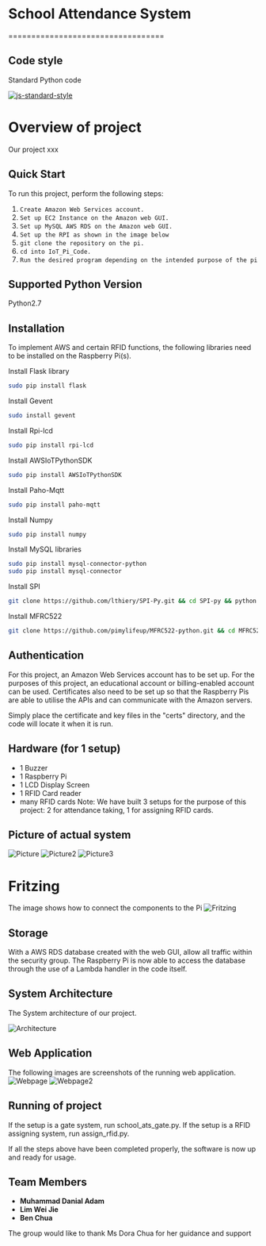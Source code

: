 # School Attendance System
==================================

## Code style
Standard Python code

[![js-standard-style](https://img.shields.io/badge/code%20style-standard-brightgreen.svg?style=flat)](https://github.com/feross/standard)
# Overview of project

Our project xxx


Quick Start
-----------

To run this project, perform the following steps:

1. `Create Amazon Web Services account.`
2. `Set up EC2 Instance on the Amazon web GUI.`
3. `Set up MySQL AWS RDS on the Amazon web GUI.`
4. `Set up the RPI as shown in the image below`
5. `git clone the repository on the pi.`
6. `cd into IoT_Pi_Code.`
7. `Run the desired program depending on the intended purpose of the pi`

## Supported Python Version
Python2.7

## Installation

To implement AWS and certain RFID functions, the following libraries need to be installed on the Raspberry Pi(s). 

Install Flask library
```bash
sudo pip install flask
```

Install Gevent
```bash
sudo install gevent
```

Install Rpi-lcd
```bash
sudo pip install rpi-lcd
```

Install AWSIoTPythonSDK
```bash
sudo pip install AWSIoTPythonSDK
```

Install Paho-Mqtt
```bash
sudo pip install paho-mqtt
```

Install Numpy
```bash
sudo pip install numpy
```

Install MySQL libraries
```bash
sudo pip install mysql-connector-python
sudo pip install mysql-connector
```

Install SPI
```bash
git clone https://github.com/lthiery/SPI-Py.git && cd SPI-py && python setup.py
```

Install MFRC522
```bash
git clone https://github.com/pimylifeup/MFRC522-python.git && cd MFRC522-python && python setup.py
```

## Authentication

For this project, an Amazon Web Services account has to be set up. For the purposes of this project, an educational account or billing-enabled account can be used. Certificates also need to be set up so that the Raspberry Pis are able to utilise the APIs and can communicate with the Amazon servers.

Simply place the certificate and key files in the "certs" directory, and the code will locate it when it is run.

## Hardware (for 1 setup)
* 1 Buzzer
* 1 Raspberry Pi
* 1 LCD Display Screen
* 1 RFID Card reader
* many RFID cards
Note: We have built 3 setups for the purpose of this project: 2 for attendance taking, 1 for assigning RFID cards.

## Picture of actual system
![Picture](https://github.com/wjlim0/schoolattendancesys/blob/master/iot_pic/Picture5.png)
![Picture2](https://github.com/wjlim0/schoolattendancesys/blob/master/iot_pic/Picture6.png)
![Picture3](https://github.com/wjlim0/schoolattendancesys/blob/master/iot_pic/Picture7.png)

# Fritzing
The image shows how to connect the components to the Pi
![Fritzing](https://github.com/wjlim0/schoolattendancesys/blob/master/iot_pic/Picture1.png)

## Storage

With a AWS RDS database created with the web GUI, allow all traffic within the security group. The Raspberry Pi is now able to access the database through the use of a Lambda handler in the code itself.

## System Architecture

The System architecture of our project.

![Architecture](https://github.com/wjlim0/schoolattendancesys/blob/master/iot_pic/Picture2.png)

## Web Application
The following images are screenshots of the running web application.
![Webpage](https://github.com/wjlim0/schoolattendancesys/blob/master/iot_pic/Picture3.png)
![Webpage2](https://github.com/wjlim0/schoolattendancesys/blob/master/iot_pic/Picture4.png)

## Running of project

If the setup is a gate system, run school_ats_gate.py.
If the setup is a RFID assigning system, run assign_rfid.py.

If all the steps above have been completed properly, the software is now up and ready for usage.

## Team Members

* **Muhammad Danial Adam**
* **Lim Wei Jie**
* **Ben Chua**

The group would like to thank Ms Dora Chua for her guidance and support
